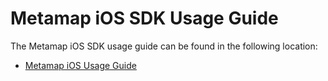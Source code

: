 # Metamap iOS SDK Usage Guide


The Metamap iOS SDK usage guide can be found in the following location:

* [Metamap iOS Usage Guide](docs/metamap-ios.md)
